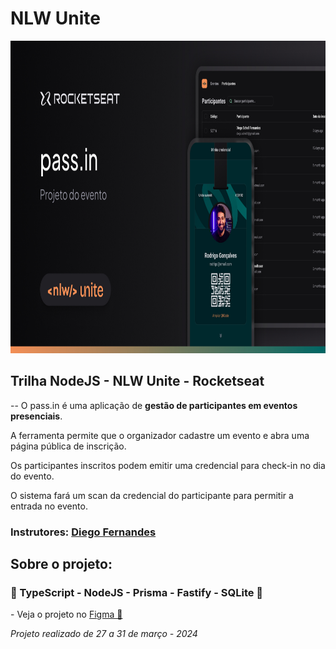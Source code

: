 <h1>NLW Unite</h1>
<div align='center'>
    <img height='500' src="https://github.com/carlos09v/NLWs_Rocketseat/blob/main/15_nlwUnite/server/src/assets/cover.jpg?raw=true" alt="NLW_Unite_Preview">
</div>

<h2>Trilha NodeJS - NLW Unite - Rocketseat</h2>
<p>-- O pass.in é uma aplicação de <strong>gestão de participantes em eventos presenciais</strong>.

A ferramenta permite que o organizador cadastre um evento e abra uma página pública de inscrição.

Os participantes inscritos podem emitir uma credencial para check-in no dia do evento.

O sistema fará um scan da credencial do participante para permitir a entrada no evento.</p>

<h3>Instrutores: <a href='https://github.com/diego3g'>Diego Fernandes</a></h3>

<h2>Sobre o projeto:</h2>
<h3>💜 TypeScript - NodeJS - Prisma - Fastify - SQLite 💜</h3>
<p>- Veja o projeto no <a href='https://www.figma.com/community/file/1356738933008624188'>Figma 🔖</a> </p>
<i>Projeto realizado de 27 a 31 de março - 2024</i>
